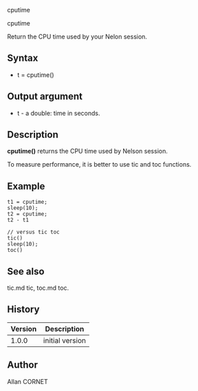 



cputime


cputime

Return the CPU time used by your Nelon session.

## Syntax

- t = cputime()

## Output argument

 - t - a double: time in seconds.

## Description


  <p><b>cputime()</b> returns the CPU time used by Nelson session.</p>
  <p>To measure performance, it is better to use tic and toc functions.</p>


## Example

```Nelson
t1 = cputime;
sleep(10);
t2 = cputime;
t2 - t1

// versus tic toc
tic()
sleep(10);
toc()
```

## See also

tic.md tic, toc.md toc.
## History

|Version|Description|
|------|------|
|1.0.0|initial version|


## Author

Allan CORNET




